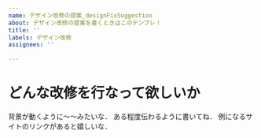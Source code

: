 ```yaml
---
name: デザイン改修の提案_designFixSuggestion
about: デザイン改修の提案を書くときはこのテンプレ！
title: ''
labels: デザイン改修
assignees: ''

---
```


# どんな改修を行なって欲しいか
背景が動くように〜〜みたいな．
ある程度伝わるように書いてね．
例になるサイトのリンクがあると嬉しいな．
